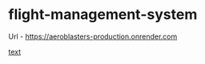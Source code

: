 # flight-management-system

Url - https://aeroblasters-production.onrender.com


[text](<Project Report (1).docx>)